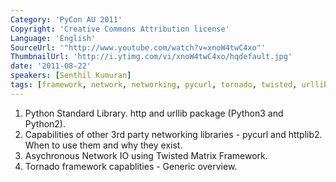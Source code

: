 ```yaml
---
Category: 'PyCon AU 2011'
Copyright: 'Creative Commons Attribution license'
Language: 'English'
SourceUrl: '"http://www.youtube.com/watch?v=xnoW4twC4xo"'
ThumbnailUrl: 'http://i.ytimg.com/vi/xnoW4twC4xo/hqdefault.jpg'
date: '2011-08-22'
speakers: [Senthil Kumuran]
tags: [framework, network, networking, pycurl, tornado, twisted, urllib]
---
```

  1. Python Standard Library. http and urllib package (Python3 and Python2). 
  2. Capabilities of other 3rd party networking libraries - pycurl and httplib2. When to use them and why they exist. 
  3. Asychronous Network IO using Twisted Matrix Framework. 
  4. Tornado framework capablities - Generic overview. 

